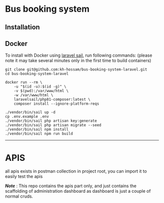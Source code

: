 # Bus booking system

## Installation

## Docker

To install with Docker using [laravel sail](https://laravel.com/docs/9.x/sail), run following commands:
    (please note it may take several minutes only in the first time to build containers)

```
git clone git@github.com:kh-hossam/bus-booking-system-laravel.git
cd bus-booking-system-laravel

docker run --rm \
    -u "$(id -u):$(id -g)" \
    -v $(pwd):/var/www/html \
    -w /var/www/html \
    laravelsail/php81-composer:latest \
    composer install --ignore-platform-reqs

./vendor/bin/sail up -d
cp .env.example .env
./vendor/bin/sail php artisan key:generate
./vendor/bin/sail php artisan migrate --seed
./vendor/bin/sail npm install
./vendor/bin/sail npm run build

```

----------

# APIS

all apis exists in postman collection in project root, you can import it to easily test the apis 

***Note*** : This repo contains the apis part only, and just contains the scaffolding of administration dashboard as dashboard is just a couple of normal cruds.
